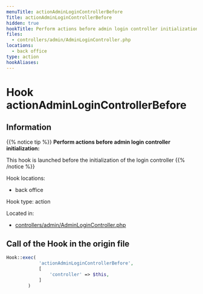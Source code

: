```yaml
---
menuTitle: actionAdminLoginControllerBefore
Title: actionAdminLoginControllerBefore
hidden: true
hookTitle: Perform actions before admin login controller initialization
files:
  - controllers/admin/AdminLoginController.php
locations:
  - back office
type: action
hookAliases:
---
```


# Hook actionAdminLoginControllerBefore

## Information

{{% notice tip %}}
**Perform actions before admin login controller initialization:** 

This hook is launched before the initialization of the login controller
{{% /notice %}}

Hook locations: 
  - back office

Hook type: action

Located in: 
  - [controllers/admin/AdminLoginController.php](https://github.com/PrestaShop/PrestaShop/blob/8.0.x/controllers/admin/AdminLoginController.php)

## Call of the Hook in the origin file

```php
Hook::exec(
            'actionAdminLoginControllerBefore',
            [
                'controller' => $this,
            ]
        )
```